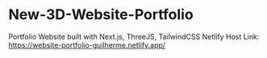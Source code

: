 # New-3D-Website-Portfolio
Portfolio Website built with Next.js, ThreeJS, TailwindCSS
Netlify Host Link: https://website-portfolio-guilherme.netlify.app/

